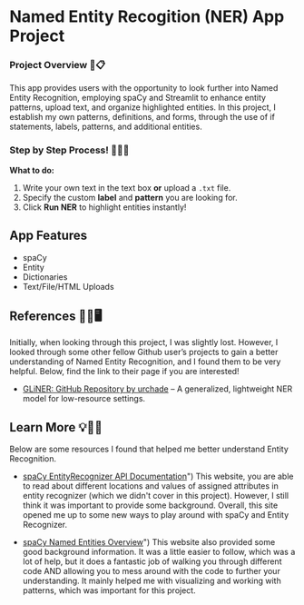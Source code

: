 # Named Entity Recogition (NER) App Project 

### Project Overview 📖📋
This app provides users with the opportunity to look further into Named Entity Recognition, employing spaCy and Streamlit to enhance entity patterns, upload text, and organize highlighted entities. In this project, I establish my own patterns, definitions, and forms, through the use of if statements, labels, patterns, and additional entities. 

### Step by Step Process! 🥇🥈🥉

**What to do:**
1. Write your own text in the text box **or** upload a `.txt` file.
2. Specify the custom **label** and **pattern** you are looking for.
3. Click **Run NER** to highlight entities instantly!

## App Features 
* spaCy 
* Entity 
* Dictionaries 
* Text/File/HTML Uploads 

## References 👩‍💻🖥️
Initially, when looking through this project, I was slightly lost. However, I looked through some other fellow Github user’s projects to gain a better understanding of Named Entity Recognition, and I found them to be very helpful. Below, find the link to their page if you are interested!  

- [GLiNER: GitHub Repository by urchade](https://github.com/urchade/GLiNER) – A generalized, lightweight NER model for low-resource settings.

## Learn More 💡👩‍🎓
Below are some resources I found that helped me better understand Entity Recognition.  

- [spaCy EntityRecognizer API Documentation](https://spacy.io/api/entityrecognizer)") 
This website, you are able to read about different locations and values of assigned attributes in entity recognizer (which we didn't cover in this project). However, I still think it was important to provide some background. Overall, this site opened me up to some new ways to play around with spaCy and Entity Recognizer. 

- [spaCy Named Entities Overview](https://spacy.io/usage/linguistic-features#named-entities)")
This website also provided some good background information. It was a little easier to follow, which was a lot of help, but it does a fantastic job of walking you through different code AND allowing you to mess around with the code to further your understanding. It mainly helped me with visualizing and working with patterns, which was important for this project.
